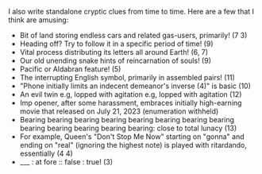I also write standalone cryptic clues from time to time. Here are a few that I think are amusing:
- Bit of land storing endless cars and related gas-users, primarily! (7 3)
- Heading off? Try to follow it in a specific period of time! (9)
- Vital process distributing its letters all around Earth! (6, 7)
- Our old unending snake hints of reincarnation of souls! (9)
- Pacific or Aldabran feature! (5)
- The interrupting English symbol, primarily in assembled pairs! (11)
- "Phone initially limits an indecent demeanor's inverse (4)" is basic (10)
- An evil twin e.g, lopped with agitation e.g, lopped with agitation (12)
- Imp opener, after some harassment, embraces initially high-earning movie that released on July 21, 2023 (enumeration withheld)
- Bearing bearing bearing bearing bearing bearing bearing bearing bearing bearing bearing bearing bearing: close to total lunacy (13)
- For example, Queen's "Don't Stop Me Now" starting on "gonna" and ending on "real" (ignoring the highest note) is played with ritardando, essentially (4 4)
- ___ : at fore :: false : true! (3)
